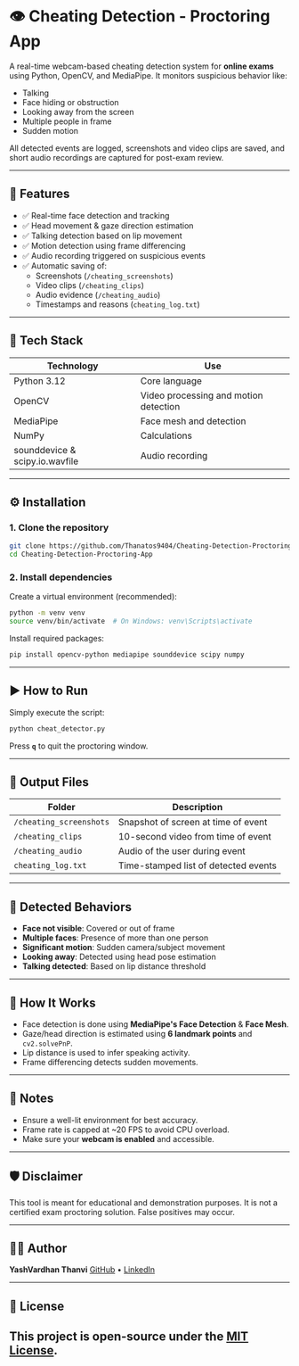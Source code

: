 # 👁️ Cheating Detection - Proctoring App

A real-time webcam-based cheating detection system for **online exams** using Python, OpenCV, and MediaPipe. It monitors suspicious behavior like:
- Talking
- Face hiding or obstruction
- Looking away from the screen
- Multiple people in frame
- Sudden motion

All detected events are logged, screenshots and video clips are saved, and short audio recordings are captured for post-exam review.

---

## 📸 Features

- ✅ Real-time face detection and tracking  
- ✅ Head movement & gaze direction estimation  
- ✅ Talking detection based on lip movement  
- ✅ Motion detection using frame differencing  
- ✅ Audio recording triggered on suspicious events  
- ✅ Automatic saving of:
  - Screenshots (`/cheating_screenshots`)
  - Video clips (`/cheating_clips`)
  - Audio evidence (`/cheating_audio`)
  - Timestamps and reasons (`cheating_log.txt`)

---

## 🔧 Tech Stack

| Technology | Use |
|------------|-----|
| Python 3.12 | Core language |
| OpenCV     | Video processing and motion detection |
| MediaPipe  | Face mesh and detection |
| NumPy      | Calculations |
| sounddevice & scipy.io.wavfile | Audio recording |

---

## ⚙️ Installation

### 1. Clone the repository

```bash
git clone https://github.com/Thanatos9404/Cheating-Detection-Proctoring-App
cd Cheating-Detection-Proctoring-App
````

### 2. Install dependencies

Create a virtual environment (recommended):

```bash
python -m venv venv
source venv/bin/activate  # On Windows: venv\Scripts\activate
```

Install required packages:

```bash
pip install opencv-python mediapipe sounddevice scipy numpy
```

---

## ▶️ How to Run

Simply execute the script:

```bash
python cheat_detector.py
```

Press **`q`** to quit the proctoring window.

---

## 📂 Output Files

| Folder                  | Description                          |
| ----------------------- | ------------------------------------ |
| `/cheating_screenshots` | Snapshot of screen at time of event  |
| `/cheating_clips`       | 10-second video from time of event   |
| `/cheating_audio`       | Audio of the user during event       |
| `cheating_log.txt`      | Time-stamped list of detected events |

---

## 🚨 Detected Behaviors

* **Face not visible**: Covered or out of frame
* **Multiple faces**: Presence of more than one person
* **Significant motion**: Sudden camera/subject movement
* **Looking away**: Detected using head pose estimation
* **Talking detected**: Based on lip distance threshold

---

## 🧠 How It Works

* Face detection is done using **MediaPipe's Face Detection** & **Face Mesh**.
* Gaze/head direction is estimated using **6 landmark points** and `cv2.solvePnP`.
* Lip distance is used to infer speaking activity.
* Frame differencing detects sudden movements.

---

## 📌 Notes

* Ensure a well-lit environment for best accuracy.
* Frame rate is capped at \~20 FPS to avoid CPU overload.
* Make sure your **webcam is enabled** and accessible.

---

## 🛡️ Disclaimer

This tool is meant for educational and demonstration purposes. It is not a certified exam proctoring solution. False positives may occur.

---

## 🧑‍💻 Author

**YashVardhan Thanvi**
[GitHub](https://github.com/Thanatos9404) • [LinkedIn](https://linkedin.com/in/yashvardhan-thanvi-2a3a661a8)

---

## 📜 License

This project is open-source under the [MIT License](LICENSE).
---
